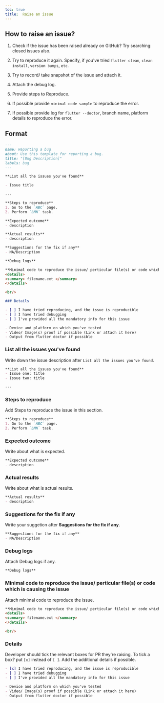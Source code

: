 ```yaml
---
toc: true
title:  Raise an issue
---
```



## How to raise an issue?

1. Check if the issue has been raised already on GitHub? Try searching closed issues also.

2. Try to reproduce it again. Specify, if you've tried `flutter clean`, `clean install`, `version bumps`, `etc`.

3. Try to record/ take snapshot of the issue and attach it.

4. Attach the debug log.

5. Provide steps to Reproduce.

6. If possible provide `minimal code sample` to reproduce the error.

7. If possible provide log for `flutter --doctor`, branch name, platform details to reproduce the error.


## Format
```markdown
---
name: Reporting a bug
about: Use this template for reporting a bug.
title: "[Bug Description]"
labels: bug
---

**List all the issues you've found**

- Issue title

---

**Steps to reproduce**
1. Go to the `ABC` page.
2. Perform `LMN` task.

**Expected outcome**
- description

**Actual results**
- description

**Suggestions for the fix if any**
- NA/Description

**Debug logs**

**Minimal code to reproduce the issue/ perticular file(s) or code which is causing the issue**
<details>
<summary> filename.ext </summary>
</details>

<br/>

### Details

- [ ] I have tried reproducing, and the issue is reproducible
- [ ] I have tried debugging
- [ ] I've provided all the mandatory info for this issue

- Device and platform on which you've tested
- Video/ Image(s) proof if possible (Link or attach it here)
- Output from flutter doctor if possible

```

### List all the issues you've found
Write down the issue description after `List all the issues you've found`.

```markdown
**List all the issues you've found**
- Issue one: title
- Issue two: title

---
```

### Steps to reproduce

Add Steps to reproduce the issue in this section.

```markdown
**Steps to reproduce**
1. Go to the `ABC` page.
2. Perform `LMN` task.
```

### Expected outcome

Write about what is expected.

```markdown
**Expected outcome**
- description
```

### Actual results

Write about what is actual results.

```markdown
**Actual results**
- description
```

### Suggestions for the fix if any
Write your suggetion after **Suggestions for the fix if any**.

```markdown
**Suggestions for the fix if any**
- NA/Description
```

### Debug logs

Attach Debug logs if any.

```markdown
**Debug logs**
```

### Minimal code to reproduce the issue/ perticular file(s) or code which is causing the issue

Attach minimal code to reproduce the issue.

```markdown
**Minimal code to reproduce the issue/ perticular file(s) or code which is causing the issue**
<details>
<summary> filename.ext </summary>
</details>

<br/>
```

### Details
Developer should tick the relevant boxes for PR they're raising. To tick a box? put `[x]` instead of `[ ]`. Add the additional details if possible.

```markdown
- [x] I have tried reproducing, and the issue is reproducible
- [ ] I have tried debugging
- [ ] I've provided all the mandatory info for this issue

- Device and platform on which you've tested
- Video/ Image(s) proof if possible (Link or attach it here)
- Output from flutter doctor if possible
```
